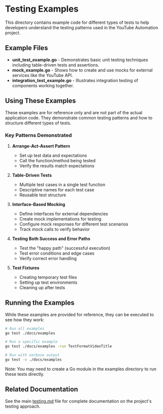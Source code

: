 # Testing Examples

This directory contains example code for different types of tests to help developers understand the testing patterns used in the YouTube Automation project.

## Example Files

- **unit_test_example.go** - Demonstrates basic unit testing techniques including table-driven tests and assertions.
- **mock_example.go** - Shows how to create and use mocks for external services like the YouTube API.
- **integration_test_example.go** - Illustrates integration testing of components working together.

## Using These Examples

These examples are for reference only and are not part of the actual application code. They demonstrate common testing patterns and how to structure different types of tests.

### Key Patterns Demonstrated

1. **Arrange-Act-Assert Pattern**
   - Set up test data and expectations
   - Call the function/method being tested
   - Verify the results match expectations

2. **Table-Driven Tests**
   - Multiple test cases in a single test function
   - Descriptive names for each test case
   - Reusable test structure

3. **Interface-Based Mocking**
   - Define interfaces for external dependencies
   - Create mock implementations for testing
   - Configure mock responses for different test scenarios
   - Track mock calls to verify behavior

4. **Testing Both Success and Error Paths**
   - Test the "happy path" (successful execution)
   - Test error conditions and edge cases
   - Verify correct error handling

5. **Test Fixtures**
   - Creating temporary test files
   - Setting up test environments
   - Cleaning up after tests

## Running the Examples

While these examples are provided for reference, they can be executed to see how they work:

```bash
# Run all examples
go test ./docs/examples

# Run a specific example
go test ./docs/examples -run TestFormatVideoTitle

# Run with verbose output
go test -v ./docs/examples
```

Note: You may need to create a Go module in the examples directory to run these tests directly.

## Related Documentation

See the main [testing.md](../testing.md) file for complete documentation on the project's testing approach. 